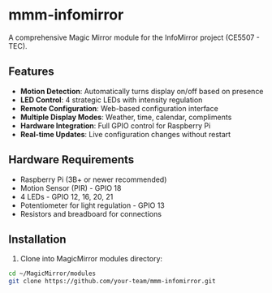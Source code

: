 # mmm-infomirror

A comprehensive Magic Mirror module for the InfoMirror project (CE5507 - TEC).

## Features

- **Motion Detection**: Automatically turns display on/off based on presence
- **LED Control**: 4 strategic LEDs with intensity regulation
- **Remote Configuration**: Web-based configuration interface
- **Multiple Display Modes**: Weather, time, calendar, compliments
- **Hardware Integration**: Full GPIO control for Raspberry Pi
- **Real-time Updates**: Live configuration changes without restart

## Hardware Requirements

- Raspberry Pi (3B+ or newer recommended)
- Motion Sensor (PIR) - GPIO 18
- 4 LEDs - GPIO 12, 16, 20, 21
- Potentiometer for light regulation - GPIO 13
- Resistors and breadboard for connections

## Installation

1. Clone into MagicMirror modules directory:

```bash
cd ~/MagicMirror/modules
git clone https://github.com/your-team/mmm-infomirror.git
```
